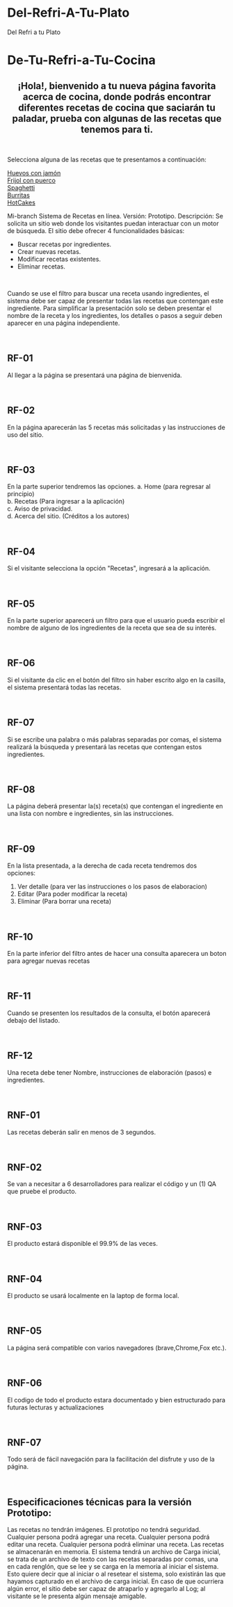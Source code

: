 # Del-Refri-A-Tu-Plato

<!DOCTYPE html>
<html>
  <head>
    <tittle>Del Refri a tu Plato</tittle>
    <link rel="stylesheet" href="//maxcdn.bootstrapcdn.com/bootstrap/3.2.0/css/bootstrap.min.css">
    <link rel="stylesheet" href="//maxcdn.bootstrapcdn.com/bootstrap/3.2.0/css/bootstrap-theme.min.css">
    <link rel="stylesheet" type="text/css" href="style.css"/>
  </head>
  <body>
    <h1>De-Tu-Refri-a-Tu-Cocina</h1>
    <h2><center>¡Hola!, bienvenido a tu nueva página favorita acerca de cocina, donde podrás encontrar diferentes recetas de cocina que saciarán tu paladar, prueba con algunas de las recetas que tenemos para ti.</center></h2>
    <br/>
      <article>
        <p>Selecciona alguna de las recetas que te presentamos a continuación:</p>
        <a href="Huevo con Jamón.md"> Huevos con jamón </a>
        <br />
        <a href="Frijol con Puerco.md"> Frijol con puerco </a>
        <br/>
        <a href="Link del apartado"> Spaghetti </a>
        <br/>
        <a href="Link del apartado"> Burritas </a>
        <br/>
        <a href="Link del apartado"> HotCakes </a>
      </article>
      <article>
        <p>
          Mi-branch
          Sistema de Recetas en línea.
          Versión: Prototipo.
          Descripción:
          Se solicita un sitio web donde los visitantes puedan interactuar con un motor de búsqueda.
          El sitio debe ofrecer 4 funcionalidades básicas:
          <ul>
            <li>Buscar recetas por ingredientes.</li>
            <li>Crear nuevas recetas.</li>
            <li>Modificar recetas existentes.</li>
            <li>Eliminar recetas.</li>
          </ul>
        </p>
        <br/>  
        <p>
          Cuando se use el filtro para buscar una receta usando ingredientes, el sistema debe ser capaz de presentar todas las recetas que contengan este ingrediente.
          Para simplificar la presentación solo se deben presentar el nombre de la receta y los ingredientes, los detalles o pasos a seguir deben aparecer en una página independiente.
        </p>
        <br/>
      </article>
      <article>
        <h2> RF-01 </h2>
          <p>Al llegar  a la página se presentará una página de bienvenida.</p>
            <br/>  
        <h2> RF-02 </h2>
          <p>En la página aparecerán las 5 recetas más solicitadas y las instrucciones de uso del sitio.</p>
           <br/>
        <h2> RF-03 </h2>
         <p>En la parte superior tendremos las opciones. 
          a. Home (para regresar al principio)
          <br/>
          b. Recetas (Para ingresar a la aplicación)
          <br/>
          c. Aviso de privacidad.
          <br/>
          d. Acerca del sitio. (Créditos a los autores)
         </p>
          <br/>
        <h2> RF-04 </h2>
          <p>Si el visitante selecciona la opción "Recetas", ingresará a la aplicación.</p>
           <br/>
        <h2> RF-05 </h2>
          <p>En la parte superior aparecerá un filtro para que el usuario pueda escribir el nombre de alguno de los ingredientes de la receta que sea de su interés.</p>
           <br/>
        <h2> RF-06 </h2>
          <p>Si el visitante da clic en el botón del filtro sin haber escrito algo en la casilla, el sistema presentará todas las recetas.</p>
            <br/>
        <h2> RF-07 </h2>
          <p> Si se escribe una palabra o más palabras separadas por comas, el sistema realizará la búsqueda y presentará las recetas que contengan estos ingredientes. </p>
            <br/>
        <h2> RF-08 </h2>
          <p> La página deberá presentar la(s) receta(s) que contengan el ingrediente en una lista con nombre e ingredientes, sin las instrucciones. </p>
            <br/>
        <h2> RF-09 </h2>
          <p>En la lista presentada, a la derecha de cada receta tendremos dos opciones:</p>
            <ol>
              <li>Ver detalle (para ver las instrucciones o los pasos de elaboracion)</li>
              <li>Editar (Para poder modificar la receta)</li>
              <li>Eliminar (Para borrar una receta)</li>
            </ol>
            <br/>
        <h2> RF-10 </h2>
          <p>En la parte inferior del filtro antes de hacer una consulta aparecera un boton para agregar nuevas recetas</p>
            <br/>
        <h2> RF-11 </h2>
          <p>Cuando se presenten los resultados de la consulta, el botón aparecerá debajo del listado.</p>
            <br/>
        <h2> RF-12 </h2>
          <p>Una receta debe tener Nombre, instrucciones de elaboración (pasos) e ingredientes.</p>
            <br/>
       </article>
       <article>
        <h2>  RNF-01 </h2>
          <p>Las recetas deberán salir en menos de 3 segundos.</p>
            <br/>
        <h2>  RNF-02 </h2>
          <p>Se van a necesitar a 6 desarrolladores para realizar el código y un (1) QA que pruebe el producto.</p>
            <br/>
        <h2> RNF-03 </h2>
          <p>El producto estará disponible el 99.9% de las veces.</p>
            <br/>
        <h2>  RNF-04 </h2>
          <p>El producto se usará localmente en la laptop de forma local.</p>
            <br/>
        <h2> RNF-05 </h2>
          <p> La página será compatible con varios navegadores (brave,Chrome,Fox etc.). </p>
            <br/>
        <h2> RNF-06</h2>
          <p>El codigo de todo el producto estara documentado y bien estructurado para futuras lecturas y actualizaciones</p>
            <br/>
        <h2> RNF-07</h2>
          <p>Todo será de fácil navegación para la facilitación del disfrute y uso de la página.</p>
            <br/>
       </article>
       <article>
         <h2>Especificaciones técnicas para la versión Prototipo: </h2>
          <p>
            Las recetas no tendrán imágenes.
            El prototipo no tendrá seguridad.
            Cualquier persona podrá agregar una receta.
            Cualquier persona podrá editar una receta.
            Cualquier persona podrá eliminar una receta.
            Las recetas se almacenarán en memoria. 
            El sistema tendrá un archivo de Carga inicial, se trata de un archivo de texto con las recetas separadas por comas, una en cada renglón, que se lee y se carga en la memoria al iniciar el sistema.
            Esto quiere decir que al iniciar o al resetear el sistema, solo existirán las que hayamos capturado en el archivo de carga inicial.
            En caso de que ocurriera algún error, el sitio debe ser capaz de atraparlo y agregarlo al Log; al visitante se le presenta algún mensaje amigable.
          </p>
        </article>
  </body>
</html>
